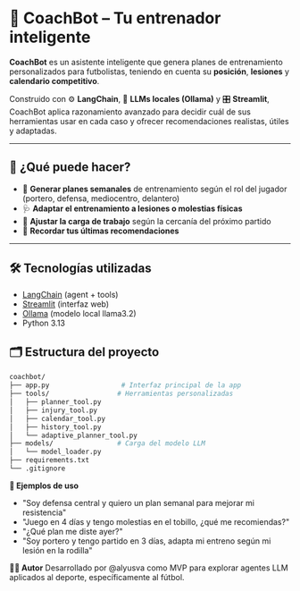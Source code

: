 # 🧠 CoachBot – Tu entrenador inteligente

**CoachBot** es un asistente inteligente que genera planes de entrenamiento personalizados para futbolistas, teniendo en cuenta su **posición**, **lesiones** y **calendario competitivo**.

Construido con ⚙️ **LangChain**, 💬 **LLMs locales (Ollama)** y 🎛️ **Streamlit**, CoachBot aplica razonamiento avanzado para decidir cuál de sus herramientas usar en cada caso y ofrecer recomendaciones realistas, útiles y adaptadas.

---

## 🚀 ¿Qué puede hacer?

- 🧠 **Generar planes semanales** de entrenamiento según el rol del jugador (portero, defensa, mediocentro, delantero)
- 🩺 **Adaptar el entrenamiento a lesiones o molestias físicas**
- 📆 **Ajustar la carga de trabajo** según la cercanía del próximo partido
- 🧾 **Recordar tus últimas recomendaciones**

---

## 🛠️ Tecnologías utilizadas

- [LangChain](https://www.langchain.com/) (agent + tools)
- [Streamlit](https://streamlit.io/) (interfaz web)
- [Ollama](https://ollama.com/) (modelo local llama3.2)
- Python 3.13

## 🗂️ Estructura del proyecto

```bash
coachbot/
├── app.py                  # Interfaz principal de la app
├── tools/                 # Herramientas personalizadas
│   ├── planner_tool.py
│   ├── injury_tool.py
│   ├── calendar_tool.py
│   ├── history_tool.py
│   └── adaptive_planner_tool.py
├── models/                # Carga del modelo LLM
│   └── model_loader.py
├── requirements.txt
└── .gitignore
```

**🧪 Ejemplos de uso**
- "Soy defensa central y quiero un plan semanal para mejorar mi resistencia"
- "Juego en 4 días y tengo molestias en el tobillo, ¿qué me recomiendas?"
- "¿Qué plan me diste ayer?"
- "Soy portero y tengo partido en 3 días, adapta mi entreno según mi lesión en la rodilla"

**👨‍💻 Autor**
Desarrollado por @alyusva como MVP para explorar agentes LLM aplicados al deporte, específicamente al fútbol.

